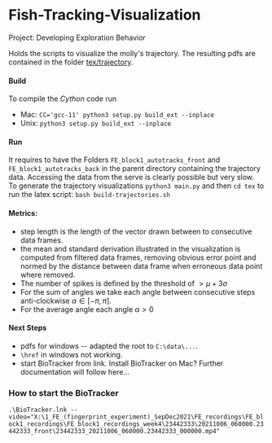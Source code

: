 # Fish-Tracking-Visualization
Project: Developing Exploration Behavior

Holds the scripts to visualize the molly's trajectory. 
The resulting pdfs are contained in the folder [tex/trajectory](tex/trajectory).


#### Build 
To compile the *Cython* code run 
+ Mac: `CC='gcc-11' python3 setup.py build_ext --inplace`
+ Unix: `python3 setup.py build_ext --inplace`

#### Run 
It requires to have the Folders `FE_block1_autotracks_front` and `FE_block1_autotracks_back` in the parent directory containing the trajectory data. Accessing the data from the serve is clearly possible but very slow.  
To generate the trajectory visualizations 
`python3 main.py` and then `cd tex` to run the latex script:
`bash build-trajectories.sh`

#### Metrics: 
+ step length is the length of the vector drawn between to consecutive data frames. 
+ the mean and standard derivation illustrated in the visualization is computed from filtered data frames, removing obvious error point and normed by the distance between data frame when erroneous data point where removed. 
+ The number of spikes is defined by the threshold of $` > \mu + 3 \sigma`$
+ For the sum of angles we take each angle between consecutive steps anti-clockwise $`\alpha \in [-\pi, \pi]`$. 
+ For the average angle each angle $`\alpha > 0`$

#### Next Steps
+ pdfs for windows -- adapted the root to `C:\data\...`. 
+ `\href` in windows not working. 
+ start BioTracker from link. Install BioTracker on Mac? 
Further documentation will follow here... 

### How to start the BioTracker
`.\BioTracker.lnk --video="X:\1_FE_(fingerprint_experiment)_SepDec2021\FE_recordings\FE_block1_recordings\FE_block1_recordings_week4\23442333\20211006_060000.23442333_front\23442333_20211006_060000.23442333_000000.mp4"`
